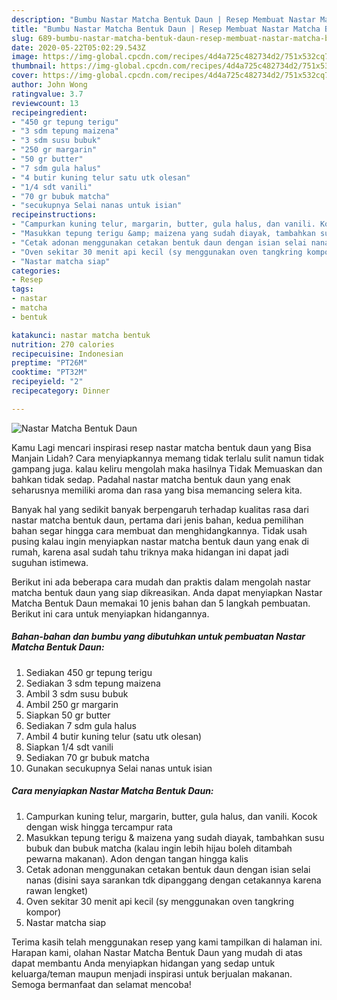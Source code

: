 ```yaml
---
description: "Bumbu Nastar Matcha Bentuk Daun | Resep Membuat Nastar Matcha Bentuk Daun Yang Mudah Dan Praktis"
title: "Bumbu Nastar Matcha Bentuk Daun | Resep Membuat Nastar Matcha Bentuk Daun Yang Mudah Dan Praktis"
slug: 689-bumbu-nastar-matcha-bentuk-daun-resep-membuat-nastar-matcha-bentuk-daun-yang-mudah-dan-praktis
date: 2020-05-22T05:02:29.543Z
image: https://img-global.cpcdn.com/recipes/4d4a725c482734d2/751x532cq70/nastar-matcha-bentuk-daun-foto-resep-utama.jpg
thumbnail: https://img-global.cpcdn.com/recipes/4d4a725c482734d2/751x532cq70/nastar-matcha-bentuk-daun-foto-resep-utama.jpg
cover: https://img-global.cpcdn.com/recipes/4d4a725c482734d2/751x532cq70/nastar-matcha-bentuk-daun-foto-resep-utama.jpg
author: John Wong
ratingvalue: 3.7
reviewcount: 13
recipeingredient:
- "450 gr tepung terigu"
- "3 sdm tepung maizena"
- "3 sdm susu bubuk"
- "250 gr margarin"
- "50 gr butter"
- "7 sdm gula halus"
- "4 butir kuning telur satu utk olesan"
- "1/4 sdt vanili"
- "70 gr bubuk matcha"
- "secukupnya Selai nanas untuk isian"
recipeinstructions:
- "Campurkan kuning telur, margarin, butter, gula halus, dan vanili. Kocok dengan wisk hingga tercampur rata"
- "Masukkan tepung terigu &amp; maizena yang sudah diayak, tambahkan susu bubuk dan bubuk matcha (kalau ingin lebih hijau boleh ditambah pewarna makanan). Adon dengan tangan hingga kalis"
- "Cetak adonan menggunakan cetakan bentuk daun dengan isian selai nanas (disini saya sarankan tdk dipanggang dengan cetakannya karena rawan lengket)"
- "Oven sekitar 30 menit api kecil (sy menggunakan oven tangkring kompor)"
- "Nastar matcha siap"
categories:
- Resep
tags:
- nastar
- matcha
- bentuk

katakunci: nastar matcha bentuk 
nutrition: 270 calories
recipecuisine: Indonesian
preptime: "PT26M"
cooktime: "PT32M"
recipeyield: "2"
recipecategory: Dinner

---
```



![Nastar Matcha Bentuk Daun](https://img-global.cpcdn.com/recipes/4d4a725c482734d2/751x532cq70/nastar-matcha-bentuk-daun-foto-resep-utama.jpg)

Kamu Lagi mencari inspirasi resep nastar matcha bentuk daun yang Bisa Manjain Lidah? Cara menyiapkannya memang tidak terlalu sulit namun tidak gampang juga. kalau keliru mengolah maka hasilnya Tidak Memuaskan dan bahkan tidak sedap. Padahal nastar matcha bentuk daun yang enak seharusnya memiliki aroma dan rasa yang bisa memancing selera kita.



Banyak hal yang sedikit banyak berpengaruh terhadap kualitas rasa dari nastar matcha bentuk daun, pertama dari jenis bahan, kedua pemilihan bahan segar hingga cara membuat dan menghidangkannya. Tidak usah pusing kalau ingin menyiapkan nastar matcha bentuk daun yang enak di rumah, karena asal sudah tahu triknya maka hidangan ini dapat jadi suguhan istimewa.


Berikut ini ada beberapa cara mudah dan praktis dalam mengolah nastar matcha bentuk daun yang siap dikreasikan. Anda dapat menyiapkan Nastar Matcha Bentuk Daun memakai 10 jenis bahan dan 5 langkah pembuatan. Berikut ini cara untuk menyiapkan hidangannya.

<!--inarticleads1-->

##### Bahan-bahan dan bumbu yang dibutuhkan untuk pembuatan Nastar Matcha Bentuk Daun:

1. Sediakan 450 gr tepung terigu
1. Sediakan 3 sdm tepung maizena
1. Ambil 3 sdm susu bubuk
1. Ambil 250 gr margarin
1. Siapkan 50 gr butter
1. Sediakan 7 sdm gula halus
1. Ambil 4 butir kuning telur (satu utk olesan)
1. Siapkan 1/4 sdt vanili
1. Sediakan 70 gr bubuk matcha
1. Gunakan secukupnya Selai nanas untuk isian




<!--inarticleads2-->

##### Cara menyiapkan Nastar Matcha Bentuk Daun:

1. Campurkan kuning telur, margarin, butter, gula halus, dan vanili. Kocok dengan wisk hingga tercampur rata
1. Masukkan tepung terigu &amp; maizena yang sudah diayak, tambahkan susu bubuk dan bubuk matcha (kalau ingin lebih hijau boleh ditambah pewarna makanan). Adon dengan tangan hingga kalis
1. Cetak adonan menggunakan cetakan bentuk daun dengan isian selai nanas (disini saya sarankan tdk dipanggang dengan cetakannya karena rawan lengket)
1. Oven sekitar 30 menit api kecil (sy menggunakan oven tangkring kompor)
1. Nastar matcha siap




Terima kasih telah menggunakan resep yang kami tampilkan di halaman ini. Harapan kami, olahan Nastar Matcha Bentuk Daun yang mudah di atas dapat membantu Anda menyiapkan hidangan yang sedap untuk keluarga/teman maupun menjadi inspirasi untuk berjualan makanan. Semoga bermanfaat dan selamat mencoba!
